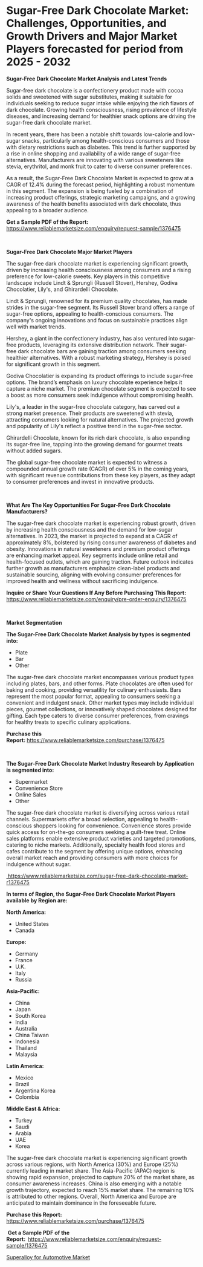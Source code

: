<p><h1>Sugar-Free Dark Chocolate Market: Challenges, Opportunities, and Growth Drivers and Major Market Players forecasted for period from 2025 - 2032</h1></p><p><strong>Sugar-Free Dark Chocolate Market Analysis and Latest Trends</strong></p>
<p><p>Sugar-free dark chocolate is a confectionery product made with cocoa solids and sweetened with sugar substitutes, making it suitable for individuals seeking to reduce sugar intake while enjoying the rich flavors of dark chocolate. Growing health consciousness, rising prevalence of lifestyle diseases, and increasing demand for healthier snack options are driving the sugar-free dark chocolate market.</p><p>In recent years, there has been a notable shift towards low-calorie and low-sugar snacks, particularly among health-conscious consumers and those with dietary restrictions such as diabetes. This trend is further supported by a rise in online shopping and availability of a wide range of sugar-free alternatives. Manufacturers are innovating with various sweeteners like stevia, erythritol, and monk fruit to cater to diverse consumer preferences.</p><p>As a result, the Sugar-Free Dark Chocolate Market is expected to grow at a CAGR of 12.4% during the forecast period, highlighting a robust momentum in this segment. The expansion is being fueled by a combination of increasing product offerings, strategic marketing campaigns, and a growing awareness of the health benefits associated with dark chocolate, thus appealing to a broader audience.</p></p>
<p><strong>Get a Sample PDF of the Report:&nbsp;</strong> <a href="https://www.reliablemarketsize.com/enquiry/request-sample/1376475?utm_campaign=1901&utm_medium=2&utm_source=Github&utm_content=ia&utm_term=13012025&utm_id=sugar-free-dark-chocolate">https://www.reliablemarketsize.com/enquiry/request-sample/1376475</a></p>
<p>&nbsp;</p>
<p><strong>Sugar-Free Dark Chocolate Major Market Players</strong></p>
<p><p>The sugar-free dark chocolate market is experiencing significant growth, driven by increasing health consciousness among consumers and a rising preference for low-calorie sweets. Key players in this competitive landscape include Lindt & Sprungli (Russell Stover), Hershey, Godiva Chocolatier, Lily's, and Ghirardelli Chocolate.</p><p>Lindt & Sprungli, renowned for its premium quality chocolates, has made strides in the sugar-free segment. Its Russell Stover brand offers a range of sugar-free options, appealing to health-conscious consumers. The company's ongoing innovations and focus on sustainable practices align well with market trends.</p><p>Hershey, a giant in the confectionery industry, has also ventured into sugar-free products, leveraging its extensive distribution network. Their sugar-free dark chocolate bars are gaining traction among consumers seeking healthier alternatives. With a robust marketing strategy, Hershey is poised for significant growth in this segment.</p><p>Godiva Chocolatier is expanding its product offerings to include sugar-free options. The brand’s emphasis on luxury chocolate experience helps it capture a niche market. The premium chocolate segment is expected to see a boost as more consumers seek indulgence without compromising health.</p><p>Lily's, a leader in the sugar-free chocolate category, has carved out a strong market presence. Their products are sweetened with stevia, attracting consumers looking for natural alternatives. The projected growth and popularity of Lily's reflect a positive trend in the sugar-free sector.</p><p>Ghirardelli Chocolate, known for its rich dark chocolate, is also expanding its sugar-free line, tapping into the growing demand for gourmet treats without added sugars. </p><p>The global sugar-free chocolate market is expected to witness a compounded annual growth rate (CAGR) of over 5% in the coming years, with significant revenue contributions from these key players, as they adapt to consumer preferences and invest in innovative products.</p></p>
<p>&nbsp;</p>
<p><strong>What Are The Key Opportunities For Sugar-Free Dark Chocolate Manufacturers?</strong></p>
<p><p>The sugar-free dark chocolate market is experiencing robust growth, driven by increasing health consciousness and the demand for low-sugar alternatives. In 2023, the market is projected to expand at a CAGR of approximately 8%, bolstered by rising consumer awareness of diabetes and obesity. Innovations in natural sweeteners and premium product offerings are enhancing market appeal. Key segments include online retail and health-focused outlets, which are gaining traction. Future outlook indicates further growth as manufacturers emphasize clean-label products and sustainable sourcing, aligning with evolving consumer preferences for improved health and wellness without sacrificing indulgence.</p></p>
<p><strong>Inquire or Share Your Questions If Any Before Purchasing This Report:</strong> <a href="https://www.reliablemarketsize.com/enquiry/pre-order-enquiry/1376475?utm_campaign=1901&utm_medium=2&utm_source=Github&utm_content=ia&utm_term=13012025&utm_id=sugar-free-dark-chocolate">https://www.reliablemarketsize.com/enquiry/pre-order-enquiry/1376475</a></p>
<p>&nbsp;</p>
<p><strong>Market Segmentation</strong></p>
<p><strong>The Sugar-Free Dark Chocolate Market Analysis by types is segmented into:</strong></p>
<p><ul><li>Plate</li><li>Bar</li><li>Other</li></ul></p>
<p><p>The sugar-free dark chocolate market encompasses various product types including plates, bars, and other forms. Plate chocolates are often used for baking and cooking, providing versatility for culinary enthusiasts. Bars represent the most popular format, appealing to consumers seeking a convenient and indulgent snack. Other market types may include individual pieces, gourmet collections, or innovatively shaped chocolates designed for gifting. Each type caters to diverse consumer preferences, from cravings for healthy treats to specific culinary applications.</p></p>
<p><strong>Purchase this Report:&nbsp;</strong><a href="https://www.reliablemarketsize.com/purchase/1376475?utm_campaign=1901&utm_medium=2&utm_source=Github&utm_content=ia&utm_term=13012025&utm_id=sugar-free-dark-chocolate">https://www.reliablemarketsize.com/purchase/1376475</a></p>
<p>&nbsp;</p>
<p><strong>The Sugar-Free Dark Chocolate Market Industry Research by Application is segmented into:</strong></p>
<p><ul><li>Supermarket</li><li>Convenience Store</li><li>Online Sales</li><li>Other</li></ul></p>
<p><p>The sugar-free dark chocolate market is diversifying across various retail channels. Supermarkets offer a broad selection, appealing to health-conscious shoppers looking for convenience. Convenience stores provide quick access for on-the-go consumers seeking a guilt-free treat. Online sales platforms enable extensive product varieties and targeted promotions, catering to niche markets. Additionally, specialty health food stores and cafes contribute to the segment by offering unique options, enhancing overall market reach and providing consumers with more choices for indulgence without sugar.</p></p>
<p><a href="https://www.reliablemarketsize.com/sugar-free-dark-chocolate-market-r1376475?utm_campaign=1901&utm_medium=2&utm_source=Github&utm_content=ia&utm_term=13012025&utm_id=sugar-free-dark-chocolate">&nbsp;https://www.reliablemarketsize.com/sugar-free-dark-chocolate-market-r1376475</a></p>
<p><strong>In terms of Region, the Sugar-Free Dark Chocolate Market Players available by Region are:</strong></p>
<p>
    <p> <strong> North America: </strong>
        <ul>
            <li>United States</li>
            <li>Canada</li>
        </ul>
        </p> 
    <p> <strong> Europe: </strong>
        <ul>
            <li>Germany</li>
            <li>France</li>
            <li>U.K.</li>
            <li>Italy</li>
            <li>Russia</li>
        </ul>
        </p> 
    <p> <strong> Asia-Pacific: </strong>
        <ul>
            <li>China</li>
            <li>Japan</li>
            <li>South Korea</li>
            <li>India</li>
            <li>Australia</li>
            <li>China Taiwan</li>
            <li>Indonesia</li>
            <li>Thailand</li>
            <li>Malaysia</li>
        </ul>
        </p> 
    <p> <strong> Latin America: </strong>
        <ul>
            <li>Mexico</li>
            <li>Brazil</li>
            <li>Argentina Korea</li>
            <li>Colombia</li>
        </ul>
        </p> 
    <p> <strong> Middle East & Africa: </strong>
        <ul>
            <li>Turkey</li>
            <li>Saudi</li>
            <li>Arabia</li>
            <li>UAE</li>
            <li>Korea</li>
        </ul>
    </p>
    </p>
<p><p>The sugar-free dark chocolate market is experiencing significant growth across various regions, with North America (30%) and Europe (25%) currently leading in market share. The Asia-Pacific (APAC) region is showing rapid expansion, projected to capture 20% of the market share, as consumer awareness increases. China is also emerging with a notable growth trajectory, expected to reach 15% market share. The remaining 10% is attributed to other regions. Overall, North America and Europe are anticipated to maintain dominance in the foreseeable future.</p></p>
<p><strong>Purchase this Report: </strong><a href="https://www.reliablemarketsize.com/purchase/1376475?utm_campaign=1901&utm_medium=2&utm_source=Github&utm_content=ia&utm_term=13012025&utm_id=sugar-free-dark-chocolate">https://www.reliablemarketsize.com/purchase/1376475</a></p>
<p>&nbsp;<strong>Get a Sample PDF of the Report:&nbsp;&nbsp;</strong><a href="https://www.reliablemarketsize.com/enquiry/request-sample/1376475?utm_campaign=1901&utm_medium=2&utm_source=Github&utm_content=ia&utm_term=13012025&utm_id=sugar-free-dark-chocolate">https://www.reliablemarketsize.com/enquiry/request-sample/1376475</a></p>
<p><strong></strong></p>
<p><p><a href="https://github.com/AKSHATREPORTPRIME/Market-Research-Report-List-6/blob/main/superalloy-for-automotive-market.md?utm_campaign=1901&utm_medium=2&utm_source=Github&utm_content=ia&utm_term=13012025&utm_id=sugar-free-dark-chocolate">Superalloy for Automotive Market</a></p></p>